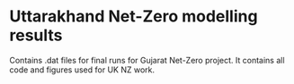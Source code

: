 # Uttarakhand Net-Zero modelling results

Contains .dat files for final runs for Gujarat Net-Zero project. It contains all code and figures used for UK NZ work.
